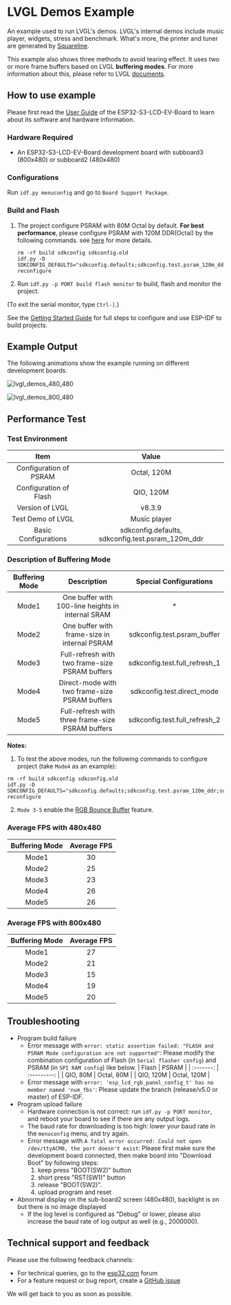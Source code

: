 # LVGL Demos Example

An example used to run LVGL's demos. LVGL's internal demos include music player, widgets, stress and benchmark. What's more, the printer and tuner are generated by [Squareline](https://squareline.io/).

This example also shows three methods to avoid tearing effect. It uses two or more frame buffers based on LVGL **buffering modes**. For more information about this, please refer to LVGL [documents](https://docs.lvgl.io/master/porting/display.html?#buffering-modes).

## How to use example

Please first read the [User Guide](https://docs.espressif.com/projects/esp-dev-kits/en/latest/esp32s3/esp32-s3-lcd-ev-board/user_guide.html#esp32-s3-lcd-ev-board) of the ESP32-S3-LCD-EV-Board to learn about its software and hardware information.

### Hardware Required

* An ESP32-S3-LCD-EV-Board development board with subboard3 (800x480) or subboard2 (480x480)

### Configurations

Run `idf.py menuconfig` and go to `Board Support Package`.

### Build and Flash

1. The project configure PSRAM with 80M Octal by default. **For best performance**, please configure PSRAM with 120M DDR(Octal) by the following commands. see [here](../../README.md#psram-120m-ddr) for more details.
    ```
    rm -rf build sdkconfig sdkconfig.old
    idf.py -D SDKCONFIG_DEFAULTS="sdkconfig.defaults;sdkconfig.test.psram_120m_ddr" reconfigure
    ```
2. Run `idf.py -p PORT build flash monitor` to build, flash and monitor the project.

(To exit the serial monitor, type ``Ctrl-]``.)

See the [Getting Started Guide](https://docs.espressif.com/projects/esp-idf/en/latest/get-started/index.html) for full steps to configure and use ESP-IDF to build projects.

## Example Output

The following animations show the example running on different development boards.

![lvgl_demos_480_480](https://dl.espressif.com/AE/esp-dev-kits/s3-lcd-ev-board_examples_lvgl_demos_480_480_2.gif)

![lvgl_demos_800_480](https://dl.espressif.com/AE/esp-dev-kits/s3-lcd-ev-board_examples_lvgl_demos_800_480.gif)

## Performance Test

### Test Environment

|          Item          |                       Value                       |
| :--------------------: | :-----------------------------------------------: |
| Configuration of PSRAM |                    Octal, 120M                    |
| Configuration of Flash |                     QIO, 120M                     |
|    Version of LVGL     |                      v8.3.9                       |
|   Test Demo of LVGL    |                   Music player                    |
|  Basic Configurations  | sdkconfig.defaults, sdkconfig.test.psram_120m_ddr |

### Description of Buffering Mode

| Buffering Mode |                    Description                    |    Special Configurations     |
| :------------: | :-----------------------------------------------: | :---------------------------: |
|     Mode1      | One buffer with 100-line heights in internal SRAM |               *               |
|     Mode2      |   One buffer with frame-size in internal PSRAM    |  sdkconfig.test.psram_buffer  |
|     Mode3      |  Full-refresh with two frame-size PSRAM buffers   | sdkconfig.test.full_refresh_1 |
|     Mode4      |   Direct-mode with two frame-size PSRAM buffers   |  sdkconfig.test.direct_mode   |
|     Mode5      | Full-refresh with three frame-size PSRAM buffers  | sdkconfig.test.full_refresh_2 |

**Notes:**
1. To test the above modes, run the following commands to configure project (take `Mode4` as an example):
```
rm -rf build sdkconfig sdkconfig.old
idf.py -D SDKCONFIG_DEFAULTS="sdkconfig.defaults;sdkconfig.test.psram_120m_ddr;sdkconfig.test.direct_mode" reconfigure
```
2. `Mode 3-5` enable the [RGB Bounce Buffer](https://docs.espressif.com/projects/esp-idf/en/latest/esp32s3/api-reference/peripherals/lcd.html#bounce-buffer-with-single-psram-frame-buffer) feature.

### Average FPS with 480x480

| Buffering Mode | Average FPS |
| :------------: | :---------: |
|     Mode1      |     30      |
|     Mode2      |     25      |
|     Mode3      |     23      |
|     Mode4      |     26      |
|     Mode5      |     26      |

### Average FPS with 800x480

| Buffering Mode | Average FPS |
| :------------: | :---------: |
|     Mode1      |     27      |
|     Mode2      |     21      |
|     Mode3      |     15      |
|     Mode4      |     19      |
|     Mode5      |     20      |

## Troubleshooting

* Program build failure
    * Error message with `error: static assertion failed: "FLASH and PSRAM Mode configuration are not supported"`: Please modify the combination configuration of Flash (in `Serial flasher config`) and PSRAM (in `SPI RAM config`) like below.
        |   Flash   |    PSRAM    |
        | :-------: | :---------: |
        | QIO, 80M  | Octal, 80M  |
        | QIO, 120M | Octal, 120M |
    * Error message with `error: 'esp_lcd_rgb_panel_config_t' has no member named 'num_fbs'`: Please update the branch (release/v5.0 or master) of ESP-IDF.
* Program upload failure
    * Hardware connection is not correct: run `idf.py -p PORT monitor`, and reboot your board to see if there are any output logs.
    * The baud rate for downloading is too high: lower your baud rate in the `menuconfig` menu, and try again.
    * Error message with `A fatal error occurred: Could not open /dev/ttyACM0, the port doesn't exist`: Please first make sure the development board connected, then make board into "Download Boot" by following steps:
        1. keep press "BOOT(SW2)" button
        2. short press "RST(SW1)" button
        3. release "BOOT(SW2)".
        4. upload program and reset
* Abnormal display on the sub-board2 screen (480x480), backlight is on but there is no image displayed
    * If the log level is configured as "Debug" or lower, please also increase the baud rate of log output as well (e.g., 2000000).

## Technical support and feedback

Please use the following feedback channels:

* For technical queries, go to the [esp32.com](https://esp32.com/) forum
* For a feature request or bug report, create a [GitHub issue](https://github.com/espressif/esp-dev-kits/issues)

We will get back to you as soon as possible.
